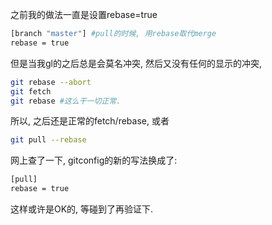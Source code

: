 之前我的做法一直是设置rebase=true

```sh
[branch "master"] #pull的时候, 用rebase取代merge
rebase = true
```

但是当我gl的之后总是会莫名冲突, 然后又没有任何的显示的冲突, 

```sh
git rebase --abort
git fetch
git rebase #这么干一切正常.
```

所以, 之后还是正常的fetch/rebase, 或者

```sh
git pull --rebase
```

网上查了一下, gitconfig的新的写法换成了:

```sh
[pull]
rebase = true
```

这样或许是OK的, 等碰到了再验证下.